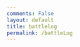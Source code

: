 ```yaml
---
comments: False
layout: default
title: battlelog
permalink: /battleLog
---
```


<script>
 const myHeaders = new Headers();
myHeaders.append("cache-control", "max-age=120");
myHeaders.append("content-type", "application/json; charset=utf-8");
myHeaders.append("Authorization", "Bearer eyJ0eXAiOiJKV1QiLCJhbGciOiJIUzUxMiIsImtpZCI6IjI4YTMxOGY3LTAwMDAtYTFlYi03ZmExLTJjNzQzM2M2Y2NhNSJ9.eyJpc3MiOiJzdXBlcmNlbGwiLCJhdWQiOiJzdXBlcmNlbGw6Z2FtZWFwaSIsImp0aSI6ImEyYWJmMTg1LWYzM2MtNDA2OC05MWQzLWFiMDI0Y2YwOTQyNSIsImlhdCI6MTcxNjU3MzQyOCwic3ViIjoiZGV2ZWxvcGVyL2U4MzAxMjJjLTkzZTMtYjFmYi00NTQ4LTA1ZjI3ZDQ3YTZiMSIsInNjb3BlcyI6WyJicmF3bHN0YXJzIl0sImxpbWl0cyI6W3sidGllciI6ImRldmVsb3Blci9zaWx2ZXIiLCJ0eXBlIjoidGhyb3R0bGluZyJ9LHsiY2lkcnMiOlsiMTg1LjE3Ny4xMjQuMjI1Il0sInR5cGUiOiJjbGllbnQifV19.feZESUVfaDrpbkt7YUcfoJFovSViDAUqciDqAtmtZ9zzz6xqTdH8GkNvVipB8j6Uc-x-lpPcpmlkkWtBy7zQEA");

const requestOptions = {
  method: "GET",
  headers: myHeaders,
  redirect: "follow"
};

fetch("https://api.brawlstars.com/v1/players/%238Q29VUJJP/battlelog", requestOptions)
  .then((response) => response.text())
  .then((result) => console.log(result))
  .catch((error) => console.error(error));
</script>
